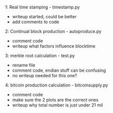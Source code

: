 1: Real time stamping - timestamp.py

- writeup started, could be better
- add comments to code

2: Continual block production - autoproduce.py

- comment code
- writeup what factors influence blocktime

3: merkle root calculation - test.py

- rename file
- comment code, endian stuff can be confusing
- no writeup needed for this one?

4: bitcoin production calculation - bitcoinsupply.py

- comment code
- make sure the 2 plots are the correct ones
- writeup why total number is just under 21 mil
